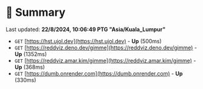 # 📖 Summary
Last updated: **22/8/2024, 10:06:49 PTG "Asia/Kuala_Lumpur"**

- `GET` [https://hst.ujol.dev](https://hst.ujol.dev) - **Up** (500ms)
- `GET` [https://reddviz.deno.dev/gimme](https://reddviz.deno.dev/gimme) - **Up** (1352ms)
- `GET` [https://reddviz.amar.kim/gimme](https://reddviz.amar.kim/gimme) - **Up** (368ms)
- `GET` [https://dumb.onrender.com](https://dumb.onrender.com) - **Up** (330ms)
